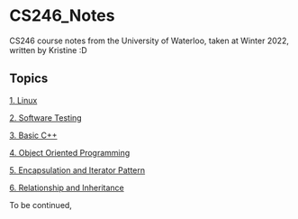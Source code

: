 # CS246_Notes
CS246 course notes from the University of Waterloo, taken at Winter 2022, written by Kristine :D

## Topics

[1.  Linux](https://github.com/kila097/CS246_Notes/blob/main/1.%20Linux.md)


[2.  Software Testing](https://github.com/kila097/CS246_Notes/blob/main/2.%20Software%20Testing.md)


[3. Basic C++](https://github.com/kila097/CS246_Notes/blob/main/3.%20Basic%20C%2B%2B.md)


[4. Object Oriented Programming](https://github.com/kila097/CS246_Notes/blob/main/4.%20Object%20Oriented%20Programing.md)


[5. Encapsulation and Iterator Pattern](https://github.com/kila097/CS246_Notes/blob/main/5.%20Encapsulation%20and%20Introduction%20to%20Design%20Patterns.md)


[6. Relationship and Inheritance](https://github.com/kila097/CS246_Notes/blob/main/6.%20Relationships%20and%20Inheritance.md)


To be continued,

